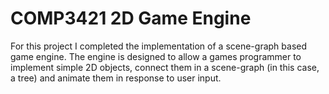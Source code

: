 COMP3421 2D Game Engine
=========
For this project I completed the implementation of a scene-graph based game engine. The engine is designed to allow a games programmer to implement simple 2D objects, connect them in a scene-graph (in this case, a tree) and animate them in response to user input.
